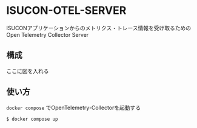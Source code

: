 # ISUCON-OTEL-SERVER

ISUCONアプリケーションからのメトリクス・トレース情報を受け取るためのOpen Telemetry Collector Server

## 構成


ここに図を入れる


## 使い方

`docker compose` でOpenTelemetry-Collectorを起動する

```sh
$ docker compose up
```

